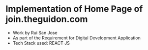 # Implementation of Home Page of join.theguidon.com

- Work by Rui San Jose
- As part of the Requirement for Digital Development Application
- Tech Stack used: REACT JS